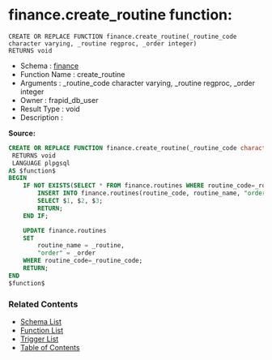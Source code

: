 # finance.create_routine function:

```plpgsql
CREATE OR REPLACE FUNCTION finance.create_routine(_routine_code character varying, _routine regproc, _order integer)
RETURNS void
```
* Schema : [finance](../../schemas/finance.md)
* Function Name : create_routine
* Arguments : _routine_code character varying, _routine regproc, _order integer
* Owner : frapid_db_user
* Result Type : void
* Description : 


**Source:**
```sql
CREATE OR REPLACE FUNCTION finance.create_routine(_routine_code character varying, _routine regproc, _order integer)
 RETURNS void
 LANGUAGE plpgsql
AS $function$
BEGIN
    IF NOT EXISTS(SELECT * FROM finance.routines WHERE routine_code=_routine_code) THEN
        INSERT INTO finance.routines(routine_code, routine_name, "order")
        SELECT $1, $2, $3;
        RETURN;
    END IF;

    UPDATE finance.routines
    SET
        routine_name = _routine,
        "order" = _order
    WHERE routine_code=_routine_code;
    RETURN;
END
$function$

```

### Related Contents
* [Schema List](../../schemas.md)
* [Function List](../../functions.md)
* [Trigger List](../../triggers.md)
* [Table of Contents](../../README.md)

